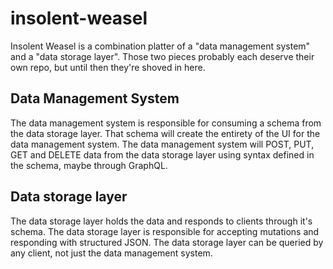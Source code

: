 # insolent-weasel

Insolent Weasel is a combination platter of a "data management system" and a "data storage layer". Those two pieces probably each deserve their own repo, but until then they're shoved in here.

## Data Management System

The data management system is responsible for consuming a schema from the data storage layer. That schema will create the entirety of the UI for the data management system. The data management system will POST, PUT, GET and DELETE data from the data storage layer using syntax defined in the schema, maybe through GraphQL.

## Data storage layer

The data storage layer holds the data and responds to clients through it's schema. The data storage layer is responsible for accepting mutations and responding with structured JSON. The data storage layer can be queried by any client, not just the data management system.
